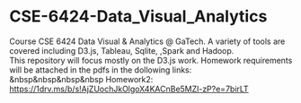 # CSE-6424-Data_Visual_Analytics
Course CSE 6424 Data Visual &amp; Analytics @ GaTech. A variety of tools are covered including D3.js, Tableau, Sqlite, ,Spark and Hadoop.  
This repository will focus mostly on the D3.js work. Homework requirements will be attached in the pdfs in the dollowing links:
<br/>&nbsp&nbsp&nbsp&nbsp Homework2: https://1drv.ms/b/s!AjZUochJkOlgoX4KACnBe5MZl-zP?e=7birLT

